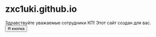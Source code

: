 # zxc1uki.github.io
Здравствуйте уважаемые сотрудники КП! Этот сайт создан для вас.
<button type="button" name="popup-button">Я кнопка</button>
